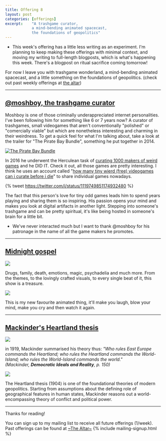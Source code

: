 ```yaml
---
title: Offering 8
layout: post
categories: [offerings]
excerpt:    "A trashgame curator, 
            a mind-bending animated spacecast, 
            the foundations of geopolitics"
---
```


- This week's offering has a little less writing as an experiment. I'm planning to keep making these offerings with minimal context, and moving my writing to full-length blogposts, which is what's happening this week. There's a blogpost on ritual sacrifice coming tomorrow!

For now I leave you with trashgame wonderland, a mind-bending animated spacecast, and a little something on the foundations of geopolitics. (check out past weekly offerings at [the altar](/projects/the-altar.html)) 

***

## [@moshboy, the trashgame curator](https://twitter.com/moshboy)
Moshboy is one of those criminally underappreciated internet personalities. I've been following him for something like 6 or 7 years now? A curator of trashgames, small videogames that aren't conventionally "polished" or "comercially viable" but which are nonetheless interesting and charming in their weirdness. To get a quick feel for what I'm talking about, take a look at the trailer for "The Pirate Bay Bundle", something he put together in 2014.

[![The Pirate Bay Bundle](http://img.youtube.com/vi/6Oiq0rH9_SI/0.jpg)](https://www.youtube.com/watch?v=6Oiq0rH9_SI)

In 2016 he underwent the Herculean task of [curating 1000 makers of weird games](https://twitter.com/moshboy/status/731628834341027840) and he DID IT. Check it out, all those games are pretty interesting. I think he uses an account called "[how many tiny wierd (free) videogames can i curate before i die](https://twitter.com/hmtwvcicbid)" to share individual games nowadays. 

{% tweet https://twitter.com/i/status/1119749851174932480 %}


The fact that this person's love for tiny odd games leads him to spend years playing and sharing them is so inspiring. His passion opens your mind and makes you look at digital artifacts in another light. Stepping into someone's trashgame and can be pretty spiritual, it's like being hosted in someone's brain for a little bit.
- We've never interacted much but I want to thank @moshboy for his patronage in the name of all the game makers he promotes.

***

## [Midnight gospel](https://www.rottentomatoes.com/tv/the_midnight_gospel/s01)

![](https://firebasestorage.googleapis.com/v0/b/firescript-577a2.appspot.com/o/imgs%2Fapp%2Fxiqo%2FTjED8Oyohu?alt=media&token=24104887-bafc-4d4e-b55b-259667fe3a97)

Drugs, family, death, emotions, magic, psychadelia and much more. From the themes, to the lovingly crafted visuals, to every single beat of it, this show is a treasure.

![](https://firebasestorage.googleapis.com/v0/b/firescript-577a2.appspot.com/o/imgs%2Fapp%2Fxiqo%2FOt1p-pCqh9?alt=media&token=fbd45e01-bcbb-41c2-b4dc-9edcd332f2ab)

This is my new favourite animated thing, it'll make you laugh, blow your mind, make you cry and then watch it again.

***

## [Mackinder's Heartland thesis](https://youtu.be/ZL8TLiOcF6c)

![](https://firebasestorage.googleapis.com/v0/b/firescript-577a2.appspot.com/o/imgs%2Fapp%2Fxiqo%2FAG2KhzWmZX?alt=media&token=b3c35fab-7051-470c-b377-f2aa6a535fa3)

in 1919, Mackinder summarised his theory thus:
  _"Who rules East Europe commands the Heartland;
  who rules the Heartland commands the World-Island;
  who rules the World-Island commands the world."
(Mackinder, __Democratic Ideals and Reality__, p. 150)_

![](https://firebasestorage.googleapis.com/v0/b/firescript-577a2.appspot.com/o/imgs%2Fapp%2Fxiqo%2Fyg8KpwkbXA?alt=media&token=e5db18ce-ad2b-417c-915d-74703dad5318)

The Heartland thesis (1904) is one of the foundational theories of modern geopolitics. Starting from assumptions about the defining role of geographical features in human states, Mackinder reasons out a world-encompassing theory of conflict and political power.

***

Thanks for reading!

You can sign up to my mailing list to receive all future offerings (1/week). Past offerings can be found at [~The Altar~](/projects/the-altar.html)
{% include mailing-signup.html %}